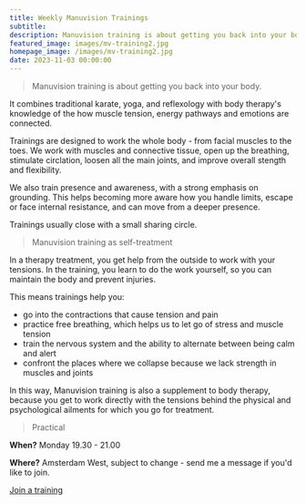 ```yaml
---
title: Weekly Manuvision Trainings
subtitle: 
description: Manuvision training is about getting you back into your body. It combines the best from body therapy, yoga, and karate to help you learn more about your inner self.
featured_image: images/mv-training2.jpg
homepage_image: /images/mv-training2.jpg
date: 2023-11-03 00:00:00
---
```


> Manuvision training is about getting you back into your body.

It combines traditional karate, yoga, and reflexology with body therapy's knowledge of the how muscle tension, energy pathways and emotions are connected.

Trainings are designed to work the whole body - from facial muscles to the toes.
We work with muscles and connective tissue, open up the breathing, stimulate circlation, loosen all the main joints, and improve overall stength and flexibility.

We also train presence and awareness, with a strong emphasis on grounding.
This helps becoming more aware how you handle limits, escape or face internal resistance, and can move from a deeper presence.

Trainings usually close with a small sharing circle.

> Manuvision training as self-treatment

In a therapy treatment, you get help from the outside to work with your tensions.
In the training, you learn to do the work yourself, so you can maintain the body and prevent injuries.

This means trainings help you:
* go into the contractions that cause tension and pain
* practice free breathing, which helps us to let go of  stress  and muscle tension
* train the nervous system and the ability to alternate between being calm and alert
* confront the places where we collapse because we lack strength in muscles and joints

In this way, Manuvision training is also a supplement to body therapy, because you get to work directly with the tensions behind the physical and psychological ailments for which you go for treatment.

> Practical

**When?** 
Monday 19.30 - 21.00

**Where?**
Amsterdam West, subject to change - send me a message if you'd like to join.

<a href="/contact" class="button button--large">Join a training</a>
